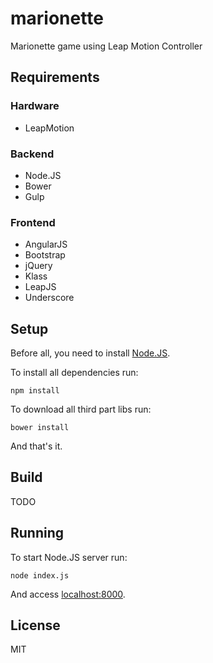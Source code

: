 # marionette

Marionette game using Leap Motion Controller

## Requirements

### Hardware

- LeapMotion

### Backend

- Node.JS
- Bower
- Gulp

### Frontend

- AngularJS
- Bootstrap
- jQuery
- Klass
- LeapJS
- Underscore

## Setup

Before all, you need to install [Node.JS](https://nodejs.org/).

To install all dependencies run:

`npm install`

To download all third part libs run:

`bower install`

And that's it.

## Build

TODO

## Running

To start Node.JS server run:

`node index.js`

And access [localhost:8000](http://localhost:8000).

## License

MIT
